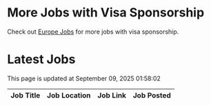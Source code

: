 # More Jobs with Visa Sponsorship

Check out [Europe Jobs](https://github.com/sureshparimi/europejobs#latest-jobs) for more jobs with visa sponsorship.

# Latest Jobs

This page is updated at September 09, 2025 01:58:02

| Job Title | Job Location | Job Link | Job Posted |
| --- | --- | --- | --- |
